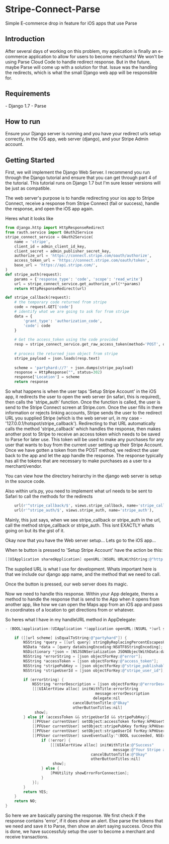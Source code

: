 # Stripe-Connect-Parse
Simple E-commerce drop in feature for iOS apps that use Parse

<h2>Introduction</h2>
After several days of working on this problem, my application is finally an e-commerce application to allow for users to become merchants! We won't be using Parse Cloud Code to handle redirect response. But in the future, maybe Parse will come up with a solution for that. Issue was the handling the redirects, which is what the small Django web app will be responsible for. 

<h2>Requirements</h2>
- Django 1.7
- Parse 

<h2>How to run</h2>
Ensure your Django server is running and you have your redirect urls setup correctly, in the iOS app, web server (django), and your Stripe Admin account.

<h2>Getting Started</h2>
First, we will implement the Django Web Server. I recommend you run through the Django tutorial and ensure that you can get through part 4 of the tutorial. This tutorial runs on Django 1.7 but I'm sure lesser versions will be just as compatible.

The web server's purpose is to handle redirecting your ios app to Stripe Connect, receive a response from Stripe Connect (fail or success), handle the response, and open the iOS app again.

Heres what it looks like

```Python
from django.http import HttpResponseRedirect
from rauth.service import OAuth2Service
stripe_connect_service = OAuth2Service(
    name = 'stripe',
    client_id = admin_client_id_key,
    client_secret = admin_publisher_secret_key,
    authorize_url = 'https://connect.stripe.com/oauth/authorize',
    access_token_url = 'https://connect.stripe.com/oauth/token',
    base_url = 'https://api.stripe.com/',
)
def stripe_auth(request):
    params = {'response_type': 'code', 'scope': 'read_write'}
    url = stripe_connect_service.get_authorize_url(**params)
    return HttpResponseRedirect(url)

def stripe_callback(request):
    # the temporary code returned from stripe
    code = request.GET['code']
    # identify what we are going to ask for from stripe
    data = {
        'grant_type': 'authorization_code',
        'code': code
    }
 
    # Get the access_token using the code provided
    resp = stripe_connect_service.get_raw_access_token(method='POST', data=data)
 
    # process the returned json object from stripe
    stripe_payload = json.loads(resp.text)
 
    scheme = 'partyhard://?' + json.dumps(stripe_payload)
    response = HttpResponse("", status=302)
    response['Location'] = scheme
    return response
```

So what happens is when the user taps 'Setup Stripe Account' in the iOS app, it redirects the user to open the web server (in safari, this is required), then calls the 'stripe_auth' function. Once the function is called, the user is send to the Stripe Connect screen at Stripe.com. Once the user fills in there information or rejects linking accounts, Stripe sends the user to the redirect URL you supplied Stripe (which is the web server url, in my case - '127.0.0.1/hotspot/stripe_callback'). Redirecting to that URL automatically calls the method 'stripe_callback' which handles the response, then makes another post to Stripe to receive an access token which needs to be saved to Parse for later use. This token will be used to make any purchases for any user that wants to buy from the current user setting up their Stripe Account. Once we have gotten a token from the POST method, we redirect the user back to the app and let the app handle the response. The response typically has all the tokens that are necessary to make purchases as a user to a merchant/vendor.

You can view how the directory heirarchy in the django web server is setup in the source code.

Also within urls.py, you need to implement what url needs to be sent to Safari to call the methods for the redirects

```Python
	url(r'^stripe_callback/$', views.stripe_callback, name='stripe_callback'),
	url(r'^stripe_auth/$', views.stripe_auth, name='stripe_auth'),
```

Mainly, this just says, when we see stripe_callback or stripe_auth in the url, call the method stripe_callback or stripe_auth. This isnt EXACTLY whats going on but its the gist of it.

Okay now that you have the Web server setup... Lets go to the iOS app...

When te button is pressed to 'Setup Stripe Account' have the action be this:

```Objective-C
[[UIApplication sharedApplication] openURL:[NSURL URLWithString:@"http://127.0.0.1:8000/hotspot/stripe_auth"]];
```

The supplied URL is what I use for development. Whats important here is that we include our django app name, and the method that we need to call.

Once the button is pressed, our web server does its magic.

Now we need to handle this response. Within your App delegate, theres a method to handle the response that is send to the App when it opens from another app, like how we can open the Maps app from an iOS app and pass in coordinates of a location to get directions from or whatever.

So heres what I have in my handleURL method in AppDelegate:

```Objective-C
- (BOOL)application:(UIApplication *)application openURL:(NSURL *)url sourceApplication:(NSString *)sourceApplication annotation:(id)annotation {

    if ([[url scheme] isEqualToString:@"partyhard"]) {
        NSString *query = [[url query] stringByReplacingPercentEscapesUsingEncoding:NSUTF8StringEncoding];
        NSData *data = [query dataUsingEncoding:NSUTF8StringEncoding];
        NSDictionary *json = [NSJSONSerialization JSONObjectWithData:data options:0 error:nil];
        NSString *errorString = [json objectForKey:@"error"];
        NSString *accessToken = [json objectForKey:@"access_token"];
        NSString *stripePubKey = [json objectForKey:@"stripe_publishable_key"];
        NSString *stripeUserId = [json objectForKey:@"stripe_user_id"];

        if (errorString) {
            NSString *errorDescription = [json objectForKey:@"errorDescription"];
            [[[UIAlertView alloc] initWithTitle:errorString
                                        message:errorDescription
                                       delegate:nil
                              cancelButtonTitle:@"Okay"
                              otherButtonTitles:nil]
             show];
        } else if (accessToken && stripeUserId && stripePubKey){
            [[PFUser currentUser] setObject:accessToken forKey:kPHUserStripeConnectAccessTokenKey];
            [[PFUser currentUser] setObject:stripePubKey forKey:kPHUserStripeConnectPublisherKey];
            [[PFUser currentUser] setObject:stripeUserId forKey:kPHUserStripeConnectUserIdKey];
            [[PFUser currentUser] saveEventually:^(BOOL succeeded, NSError *error) {
                if (!error) {
                    [[[UIAlertView alloc] initWithTitle:@"Success"
                                                message:@"Your Stripe account has been successfully linked! Go ahead and start making some money!" delegate:nil
                                      cancelButtonTitle:@"Okay"
                                      otherButtonTitles:nil]
                     show];
                } else {
                    [PHUtility showErrorForConnection];
                }
            }];
        }
        return YES;
    }
    return NO;
}
```

So here we are basically parsing the response. We first check if the response contains 'error', if it does show an alert. Else parse the tokens that we need and save it to Parse, then show an alert saying success. Once this is done, we have successfuly setup the user to become a merchant and receive transactions.


